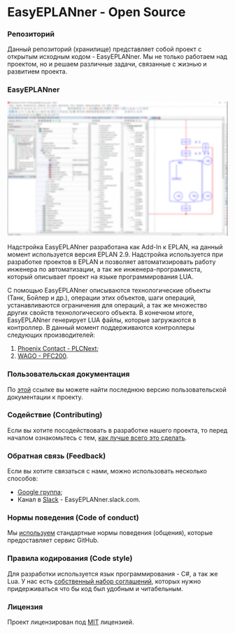 # EasyEPLANner - Open Source

### Репозиторий
Данный репозиторий (хранилище) представляет собой проект с открытым исходным кодом - EasyEPLANner. Мы не только работаем над проектом, но и решаем различные задачи, связанные с жизнью и развитием проекта.

### EasyEPLANner

![](../user_manual/images/EasyEPLANnerPreview.png)

Надстройка EasyEPLANner разработана как Add-In к EPLAN, на данный момент используется версия EPLAN 2.9. Надстройка используется при разработке проектов в EPLAN и позволяет автоматизировать работу инженера по автоматизации, а так же инженера-программиста, который описывает проект на языке программирования LUA.

С помощью EasyEPLANner описываются технологические объекты (Танк, Бойлер и др.), операции этих объектов, шаги операций, устанавливаются ограничения для операций, а так же множество других свойств технологического объекта. В конечном итоге, EasyEPLANner генерирует LUA файлы, которые загружаются в контроллер. В данный момент поддерживаются контроллеры следующих производителей:

1. [Phoenix Contact - PLCNext](https://github.com/plcnext);
2. [WAGO - PFC200](https://github.com/WAGO).

### Пользовательская документация
По [этой](../user_manual/ReadMe.md) ссылке вы можете найти последнюю версию пользовательской документации к проекту.

### Содействие (Contributing)
Если вы хотите посодействовать в разработке нашего проекта, то перед началом ознакомьтесь с тем, [как лучше всего это сделать](../contributing.md).

### Обратная связь (Feedback)
Если вы хотите связаться с нами, можно использовать несколько способов:
* [Google группа](https://groups.google.com/forum/#!forum/EasyEPLANner);
* Канал в [Slack](https://slack.com) - EasyEPLANner.slack.com.

### Нормы поведения (Code of conduct)
Мы [используем](../CODE_OF_CONDUCT.md) стандартные нормы поведения (общения), которые предоставляет сервис GitHub.

### Правила кодирования (Code style)
Для разработки используется язык программирования - C#, а так же Lua. У нас есть [собственный набор соглашений](../codestyle.md), которых нужно придерживаться что бы код был удобным и читабельным.

### Лицензия
Проект лицензирован под [MIT](../../LICENSE.txt) лицензией.
